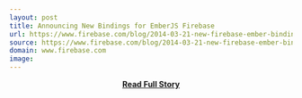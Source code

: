 ```yaml
---
layout: post
title: Announcing New Bindings for EmberJS Firebase
url: https://www.firebase.com/blog/2014-03-21-new-firebase-ember-bindings.html
source: https://www.firebase.com/blog/2014-03-21-new-firebase-ember-bindings.html
domain: www.firebase.com
image: 
---
```


<p></p>
<center><p><a href="https://www.firebase.com/blog/2014-03-21-new-firebase-ember-bindings.html" style='padding:25px; font-sze:18px; font-weight: bold;'>Read Full Story</a></p></center>
